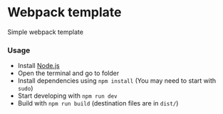 # Webpack template

Simple webpack template

### Usage

- Install [Node.js](https://nodejs.org/en/)
- Open the terminal and go to folder
- Install dependencies using `npm install` (You may need to start with `sudo`)
- Start developing with `npm run dev`
- Build with `npm run build` (destination files are in `dist/`)
